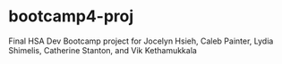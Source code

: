 # bootcamp4-proj

Final HSA Dev Bootcamp project for Jocelyn Hsieh, Caleb Painter, Lydia Shimelis, Catherine Stanton, and Vik Kethamukkala
